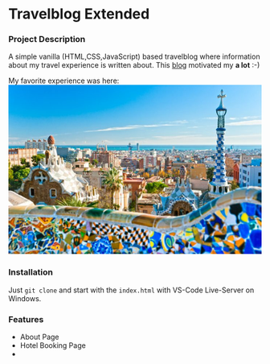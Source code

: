 # Travelblog Extended

### Project Description

A simple vanilla (HTML,CSS,JavaScript) based travelblog where information about my travel experience is written about. This [blog](https://jileileen.de/travelblog/) motivated my **a lot** :-)


My favorite experience was here:
![barcelona](./img/barcelona.jpg)


### Installation
Just `git clone` and start with the `index.html` with VS-Code Live-Server on Windows.

### Features
* About Page
* Hotel Booking Page
* 